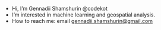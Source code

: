 -  Hi, I’m Gennadii Shamshurin @codekot
-  I’m interested in machine learning and geospatial analysis.
- How to reach me: email gennadii.shamshurin@gmail.com

<!---
codekot/codekot is a ✨ special ✨ repository because its `README.md` (this file) appears on your GitHub profile.
You can click the Preview link to take a look at your changes.
--->
